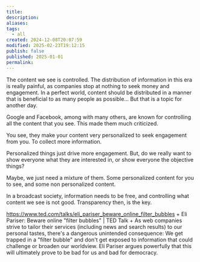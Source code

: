 ```yaml
---
title: 
description: 
aliases: 
tags:
  - all
created: 2024-12-08T20:07:59
modified: 2025-02-23T19:12:15
publish: false
published: 2025-01-01
permalink: 
---
```


The content we see is controlled. The distribution of information in this era is really painful, as companies stop at nothing to seek money and engagement. In a perfect world, content should be distributed in a manner that is beneficial to as many people as possible... But that is a topic for another day.


Google and Facebook, among with many others, are known for controlling all the content that you see. This made them much criticized.

You see, they make your content very personalized to seek engagement from you. To collect more information.

Personalized things just drive more engagement. But, do we really want to show everyone what they are interested in, or show everyone the objective things?


Maybe, we just need a mixture of them. Some personalized content for you to see, and some non personalized content.

In a broadcast society, information needs to be free, and controlling what content we see is not good. Transparency then, is the key.


https://www.ted.com/talks/eli_pariser_beware_online_filter_bubbles + Eli Pariser: Beware online "filter bubbles" | TED Talk + As web companies strive to tailor their services (including news and search results) to our personal tastes, there's a dangerous unintended consequence: We get trapped in a "filter bubble" and don't get exposed to information that could challenge or broaden our worldview. Eli Pariser argues powerfully that this will ultimately prove to be bad for us and bad for democracy.
